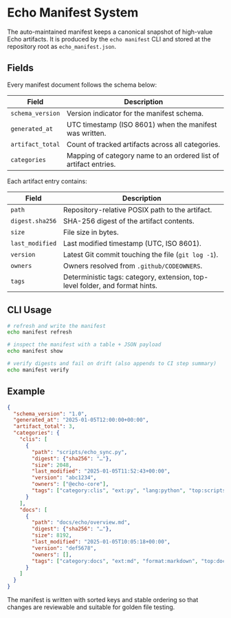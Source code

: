 # Echo Manifest System

The auto-maintained manifest keeps a canonical snapshot of high-value Echo
artifacts. It is produced by the ``echo manifest`` CLI and stored at the
repository root as ``echo_manifest.json``.

## Fields

Every manifest document follows the schema below:

| Field | Description |
| ----- | ----------- |
| ``schema_version`` | Version indicator for the manifest schema. |
| ``generated_at`` | UTC timestamp (ISO 8601) when the manifest was written. |
| ``artifact_total`` | Count of tracked artifacts across all categories. |
| ``categories`` | Mapping of category name to an ordered list of artifact entries. |

Each artifact entry contains:

| Field | Description |
| ----- | ----------- |
| ``path`` | Repository-relative POSIX path to the artifact. |
| ``digest.sha256`` | SHA-256 digest of the artifact contents. |
| ``size`` | File size in bytes. |
| ``last_modified`` | Last modified timestamp (UTC, ISO 8601). |
| ``version`` | Latest Git commit touching the file (``git log -1``). |
| ``owners`` | Owners resolved from ``.github/CODEOWNERS``. |
| ``tags`` | Deterministic tags: category, extension, top-level folder, and format hints. |

## CLI Usage

```bash
# refresh and write the manifest
echo manifest refresh

# inspect the manifest with a table + JSON payload
echo manifest show

# verify digests and fail on drift (also appends to CI step summary)
echo manifest verify
```

## Example

```json
{
  "schema_version": "1.0",
  "generated_at": "2025-01-05T12:00:00+00:00",
  "artifact_total": 3,
  "categories": {
    "clis": [
      {
        "path": "scripts/echo_sync.py",
        "digest": {"sha256": "…"},
        "size": 2048,
        "last_modified": "2025-01-05T11:52:43+00:00",
        "version": "abc1234",
        "owners": ["@echo-core"],
        "tags": ["category:clis", "ext:py", "lang:python", "top:scripts"]
      }
    ],
    "docs": [
      {
        "path": "docs/echo/overview.md",
        "digest": {"sha256": "…"},
        "size": 8192,
        "last_modified": "2025-01-05T10:05:18+00:00",
        "version": "def5678",
        "owners": [],
        "tags": ["category:docs", "ext:md", "format:markdown", "top:docs"]
      }
    ]
  }
}
```

The manifest is written with sorted keys and stable ordering so that changes are
reviewable and suitable for golden file testing.

